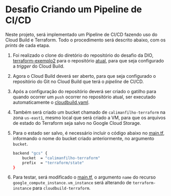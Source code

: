 # Desafio Criando um Pipeline de CI/CD

Neste projeto, será implementado um Pipeline de CI/CD fazendo uso do Cloud Build e Terraform. Todo o procedimento será descrito abaixo, com os _prints_ de cada etapa.

1. Foi realizado o clone do diretório do repositório do desafio da DIO, [terraform-exemplo2](https://github.com/digitalinnovationone/terraform-gcp/tree/main/terraform-exemplo2) para o repositório [atual](https://github.com/calimanfilho/desafioCICD), para que seja configurado a _trigger_ do Cloud Build.

2. Agora o Cloud Build deverá ser aberto, para que seja configurado o repositório do Git no Cloud Build que terá o _pipeline_ de CI/CD.

3. Após a configuração do repositório deverá ser criado o gatilho para quando ocorrer um `push` ocorrer no repositório atual, ser executado automaticamente o [cloudbuild.yaml](cloudbuild.yaml).

4. Também será criado um bucket chamado de `calimanfilho-terraform` na zona `us-east1`, mesmo local que será criado a VM, para que os arquivos de estado do Terraform seja salvo no Google Cloud Storage.

5. Para o estado ser salvo, é necessário incluir o código abaixo no [main.tf](terraform-challenge/main.tf), informando o nome do bucket criado anteriormente, no argumento `bucket`.

    ```bash
    backend "gcs" {
        bucket  = "calimanfilho-terraform"
        prefix  = "terraform/state"
    }
    ```

6. Para testar, será modificado o [main.tf](main.tf), o argumento `name` do recurso `google_compute_instance.vm_instance` será alterando de `terraform-instance` para `cloudbuild-terraform`.